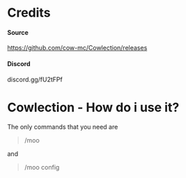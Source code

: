 # Credits
#### Source
https://github.com/cow-mc/Cowlection/releases
#### Discord
discord.gg/fU2tFPf

# Cowlection - How do i use it?

The only commands that you need are 
> /moo

and
> /moo config
